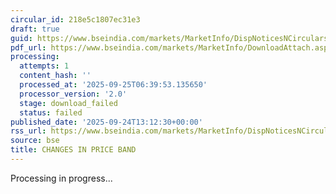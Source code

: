 ```yaml
---
circular_id: 218e5c1807ec31e3
draft: true
guid: https://www.bseindia.com/markets/MarketInfo/DispNoticesNCirculars.aspx?Noticeid={AFDF295E-E15E-4F86-9C11-04FD9E2B1F20}&noticeno=20250924-44&dt=09/24/2025&icount=44&totcount=75&flag=0
pdf_url: https://www.bseindia.com/markets/MarketInfo/DownloadAttach.aspx?id=20250924-44&attachedId=
processing:
  attempts: 1
  content_hash: ''
  processed_at: '2025-09-25T06:39:53.135650'
  processor_version: '2.0'
  stage: download_failed
  status: failed
published_date: '2025-09-24T13:12:30+00:00'
rss_url: https://www.bseindia.com/markets/MarketInfo/DispNoticesNCirculars.aspx?Noticeid={AFDF295E-E15E-4F86-9C11-04FD9E2B1F20}&noticeno=20250924-44&dt=09/24/2025&icount=44&totcount=75&flag=0
source: bse
title: CHANGES IN PRICE BAND
---
```


Processing in progress...